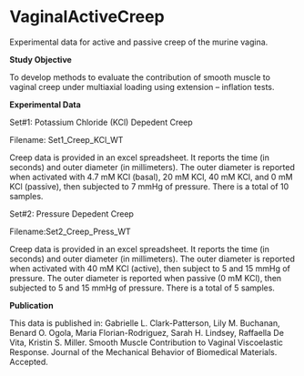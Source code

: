 # VaginalActiveCreep
Experimental data for active and passive creep of the murine vagina.

**Study Objective**

To develop methods to evaluate the contribution of smooth muscle to vaginal creep under multiaxial loading using extension – inflation tests.

**Experimental Data** 

Set#1: Potassium Chloride (KCl) Depedent Creep

Filename: Set1_Creep_KCl_WT

Creep data is provided in an excel spreadsheet. It reports the time (in seconds) and outer diameter (in millimeters). The  outer diameter is reported when activated with 4.7 mM KCl (basal), 20 mM KCl, 40 mM KCl, and 0 mM KCl (passive), then subjected to 7 mmHg of pressure. There is a total of 10 samples.

Set#2: Pressure Depedent Creep

Filename:Set2_Creep_Press_WT

Creep data is provided in an excel spreadsheet. It reports the time (in seconds) and outer diameter (in millimeters). The  outer diameter is reported when activated with 40 mM KCl (active), then subject to 5 and 15 mmHg of pressure. The  outer diameter is reported when  passive (0 mM KCl), then subjected to 5 and 15 mmHg of pressure. There is a total of 5 samples.

**Publication**

This data is published in:
Gabrielle L. Clark-Patterson, Lily M. Buchanan, Benard O. Ogola, Maria Florian-Rodriguez, Sarah H. Lindsey, Raffaella De Vita, Kristin S. Miller. Smooth Muscle Contribution to Vaginal Viscoelastic Response. Journal of the Mechanical Behavior of Biomedical Materials. Accepted. 
